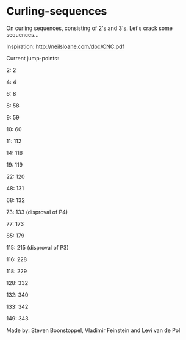 # Curling-sequences

On curling sequences, consisting of 2's and 3's. Let's crack some sequences...

Inspiration: http://neilsloane.com/doc/CNC.pdf

Current jump-points:

2: 2

4: 4

6: 8

8: 58

9: 59

10: 60

11: 112

14: 118

19: 119

22: 120

48: 131

68: 132

73: 133 (disproval of P4)

77: 173

85: 179

115: 215 (disproval of P3)

116: 228

118: 229

128: 332

132: 340

133: 342

149: 343

Made by: Steven Boonstoppel, Vladimir Feinstein and Levi van de Pol
